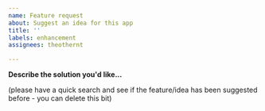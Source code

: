 ```yaml
---
name: Feature request
about: Suggest an idea for this app
title: ''
labels: enhancement
assignees: theothernt

---
```


**Describe the solution you'd like...**

(please have a quick search and see if the feature/idea has been suggested before  - you can delete this bit)
